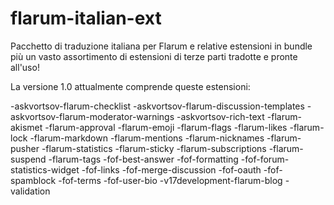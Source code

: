 # flarum-italian-ext
Pacchetto di traduzione italiana per Flarum e relative estensioni in bundle più
un vasto assortimento di estensioni di terze parti tradotte e pronte all'uso!

La versione 1.0 attualmente comprende queste estensioni:

-askvortsov-flarum-checklist
-askvortsov-flarum-discussion-templates
-askvortsov-flarum-moderator-warnings
-askvortsov-rich-text
-flarum-akismet
-flarum-approval
-flarum-emoji
-flarum-flags
-flarum-likes
-flarum-lock
-flarum-markdown
-flarum-mentions
-flarum-nicknames
-flarum-pusher
-flarum-statistics
-flarum-sticky
-flarum-subscriptions
-flarum-suspend
-flarum-tags
-fof-best-answer
-fof-formatting
-fof-forum-statistics-widget
-fof-links
-fof-merge-discussion
-fof-oauth
-fof-spamblock
-fof-terms
-fof-user-bio
-v17development-flarum-blog
-validation

